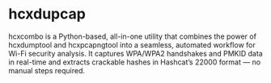 # hcxdupcap
hcxcombo is a Python-based, all-in-one utility that combines the power of hcxdumptool and hcxpcapngtool into a seamless, automated workflow for Wi-Fi security analysis. It captures WPA/WPA2 handshakes and PMKID data in real-time and extracts crackable hashes in Hashcat’s 22000 format — no manual steps required.
